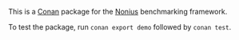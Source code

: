 This is a [Conan](https://www.conan.io/) package for the [Nonius](https://github.com/rmartinho/nonius) benchmarking framework.

To test the package, run `conan export demo` followed by `conan test`.
